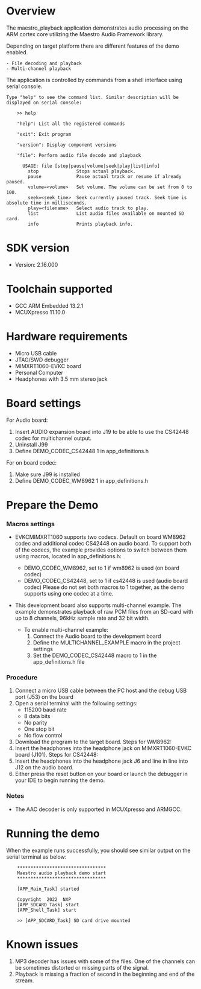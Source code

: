 Overview
========
The maestro_playback application demonstrates audio processing on the ARM cortex core
utilizing the Maestro Audio Framework library.

Depending on target platform there are different features of the demo enabled.

    - File decoding and playback
    - Multi-channel playback

The application is controlled by commands from a shell interface using serial console.

```
Type "help" to see the command list. Similar description will be displayed on serial console:

    >> help

    "help": List all the registered commands

    "exit": Exit program

    "version": Display component versions

    "file": Perform audio file decode and playback

      USAGE: file [stop|pause|volume|seek|play|list|info]
        stop              Stops actual playback.
        pause             Pause actual track or resume if already paused.
        volume=<volume>   Set volume. The volume can be set from 0 to 100.
        seek=<seek_time>  Seek currently paused track. Seek time is absolute time in milliseconds.
        play=<filename>   Select audio track to play.
        list              List audio files available on mounted SD card.
        info              Prints playback info.
```


SDK version
===========
- Version: 2.16.000

Toolchain supported
===================
- GCC ARM Embedded  13.2.1
- MCUXpresso  11.10.0

Hardware requirements
=====================
- Micro USB cable
- JTAG/SWD debugger
- MIMXRT1060-EVKC board
- Personal Computer
- Headphones with 3.5 mm stereo jack

Board settings
==============
For Audio board:
1. Insert AUDIO expansion board into J19 to be able to use the CS42448 codec for multichannel
   output.
2. Uninstall J99
3. Define DEMO_CODEC_CS42448 1 in app_definitions.h

For on board codec:
1. Make sure J99 is installed
2. Define DEMO_CODEC_WM8962 1 in app_definitions.h

Prepare the Demo
================
### Macros settings
- EVKCMIMXRT1060 supports two codecs. Default on board WM8962 codec and additional
codec CS42448 on audio board. To support both of the codecs, the example provides options
to switch between them using macros, located in app_definitions.h:
    - DEMO_CODEC_WM8962, set to 1 if wm8962 is used (on board codec)
    - DEMO_CODEC_CS42448, set to 1 if cs42448 is used (audio board codec)
    Please do not set both macros to 1 together, as the demo supports using one codec at a time.

- This development board also supports multi-channel example. The example demonstrates playback
  of raw PCM files from an SD-card with up to 8 channels, 96kHz sample rate and 32 bit width.
    - To enable multi-channel example:
        1. Connect the Audio board to the development board
        2. Define the MULTICHANNEL_EXAMPLE macro in the project settings
        3. Set the DEMO_CODEC_CS42448 macro to 1 in the app_definitions.h file

### Procedure
1. Connect a micro USB cable between the PC host and the debug USB port (J53) on the board
2. Open a serial terminal with the following settings:
    - 115200 baud rate
    - 8 data bits
    - No parity
    - One stop bit
    - No flow control
3. Download the program to the target board.
Steps for WM8962:
4. Insert the headphones into the headphone jack on MIMXRT1060-EVKC board (J101).
Steps for CS42448:
4. Insert the headphones into the headphone jack J6 and line in line into J12 on the audio board.
5. Either press the reset button on your board or launch the debugger in your IDE to begin
   running the demo.

### Notes
- The AAC decoder is only supported in MCUXpresso and ARMGCC.

Running the demo
================
When the example runs successfully, you should see similar output on the serial
terminal as below:
```
    *********************************
    Maestro audio playback demo start
    *********************************

    [APP_Main_Task] started

    Copyright  2022  NXP
    [APP_SDCARD_Task] start
    [APP_Shell_Task] start

    >> [APP_SDCARD_Task] SD card drive mounted
```

# Known issues
1. MP3 decoder has issues with some of the files. One of the channels can be sometimes
   distorted or missing parts of the signal.
2. Playback is missing a fraction of second in the beginning and end of the stream.
